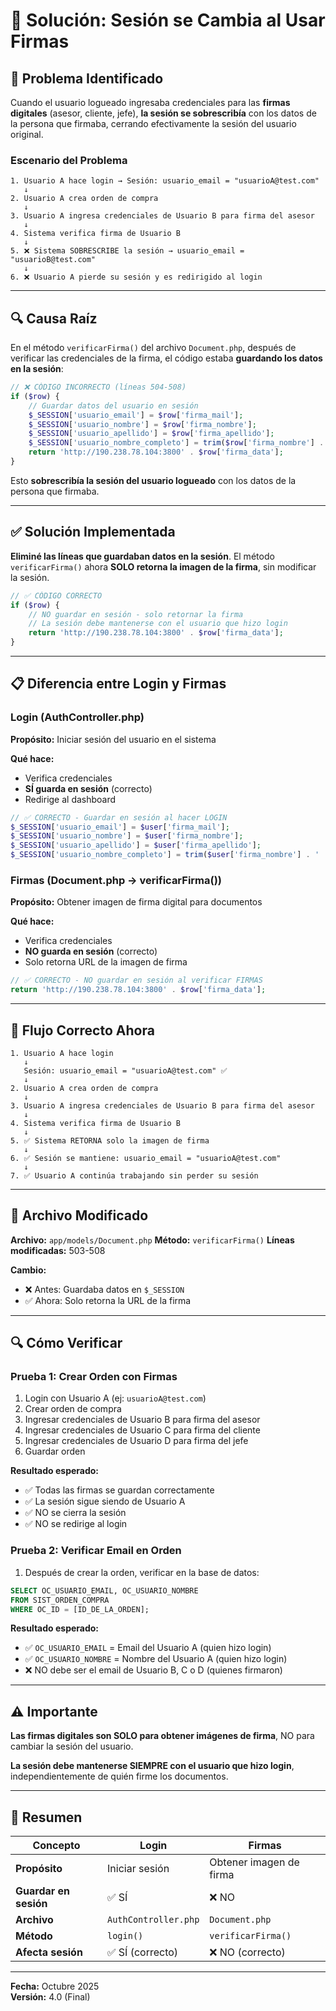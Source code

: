 # 🔧 Solución: Sesión se Cambia al Usar Firmas

## 🐛 Problema Identificado

Cuando el usuario logueado ingresaba credenciales para las **firmas digitales** (asesor, cliente, jefe), **la sesión se sobrescribía** con los datos de la persona que firmaba, cerrando efectivamente la sesión del usuario original.

### Escenario del Problema

```
1. Usuario A hace login → Sesión: usuario_email = "usuarioA@test.com"
   ↓
2. Usuario A crea orden de compra
   ↓
3. Usuario A ingresa credenciales de Usuario B para firma del asesor
   ↓
4. Sistema verifica firma de Usuario B
   ↓
5. ❌ Sistema SOBRESCRIBE la sesión → usuario_email = "usuarioB@test.com"
   ↓
6. ❌ Usuario A pierde su sesión y es redirigido al login
```

---

## 🔍 Causa Raíz

En el método `verificarFirma()` del archivo `Document.php`, después de verificar las credenciales de la firma, el código estaba **guardando los datos en la sesión**:

```php
// ❌ CÓDIGO INCORRECTO (líneas 504-508)
if ($row) {
    // Guardar datos del usuario en sesión
    $_SESSION['usuario_email'] = $row['firma_mail'];
    $_SESSION['usuario_nombre'] = $row['firma_nombre'];
    $_SESSION['usuario_apellido'] = $row['firma_apellido'];
    $_SESSION['usuario_nombre_completo'] = trim($row['firma_nombre'] . ' ' . $row['firma_apellido']);
    return 'http://190.238.78.104:3800' . $row['firma_data'];
}
```

Esto **sobrescribía la sesión del usuario logueado** con los datos de la persona que firmaba.

---

## ✅ Solución Implementada

**Eliminé las líneas que guardaban datos en la sesión**. El método `verificarFirma()` ahora **SOLO retorna la imagen de la firma**, sin modificar la sesión.

```php
// ✅ CÓDIGO CORRECTO
if ($row) {
    // NO guardar en sesión - solo retornar la firma
    // La sesión debe mantenerse con el usuario que hizo login
    return 'http://190.238.78.104:3800' . $row['firma_data'];
}
```

---

## 📋 Diferencia entre Login y Firmas

### Login (AuthController.php)
**Propósito:** Iniciar sesión del usuario en el sistema

**Qué hace:**
- Verifica credenciales
- **SÍ guarda en sesión** (correcto)
- Redirige al dashboard

```php
// ✅ CORRECTO - Guardar en sesión al hacer LOGIN
$_SESSION['usuario_email'] = $user['firma_mail'];
$_SESSION['usuario_nombre'] = $user['firma_nombre'];
$_SESSION['usuario_apellido'] = $user['firma_apellido'];
$_SESSION['usuario_nombre_completo'] = trim($user['firma_nombre'] . ' ' . $user['firma_apellido']);
```

### Firmas (Document.php → verificarFirma())
**Propósito:** Obtener imagen de firma digital para documentos

**Qué hace:**
- Verifica credenciales
- **NO guarda en sesión** (correcto)
- Solo retorna URL de la imagen de firma

```php
// ✅ CORRECTO - NO guardar en sesión al verificar FIRMAS
return 'http://190.238.78.104:3800' . $row['firma_data'];
```

---

## 🎯 Flujo Correcto Ahora

```
1. Usuario A hace login
   ↓
   Sesión: usuario_email = "usuarioA@test.com" ✅
   ↓
2. Usuario A crea orden de compra
   ↓
3. Usuario A ingresa credenciales de Usuario B para firma del asesor
   ↓
4. Sistema verifica firma de Usuario B
   ↓
5. ✅ Sistema RETORNA solo la imagen de firma
   ↓
6. ✅ Sesión se mantiene: usuario_email = "usuarioA@test.com"
   ↓
7. ✅ Usuario A continúa trabajando sin perder su sesión
```

---

## 📁 Archivo Modificado

**Archivo:** `app/models/Document.php`
**Método:** `verificarFirma()`
**Líneas modificadas:** 503-508

**Cambio:**
- ❌ Antes: Guardaba datos en `$_SESSION`
- ✅ Ahora: Solo retorna la URL de la firma

---

## 🔍 Cómo Verificar

### Prueba 1: Crear Orden con Firmas
1. Login con Usuario A (ej: `usuarioA@test.com`)
2. Crear orden de compra
3. Ingresar credenciales de Usuario B para firma del asesor
4. Ingresar credenciales de Usuario C para firma del cliente
5. Ingresar credenciales de Usuario D para firma del jefe
6. Guardar orden

**Resultado esperado:**
- ✅ Todas las firmas se guardan correctamente
- ✅ La sesión sigue siendo de Usuario A
- ✅ NO se cierra la sesión
- ✅ NO se redirige al login

### Prueba 2: Verificar Email en Orden
1. Después de crear la orden, verificar en la base de datos:

```sql
SELECT OC_USUARIO_EMAIL, OC_USUARIO_NOMBRE
FROM SIST_ORDEN_COMPRA
WHERE OC_ID = [ID_DE_LA_ORDEN];
```

**Resultado esperado:**
- ✅ `OC_USUARIO_EMAIL` = Email del Usuario A (quien hizo login)
- ✅ `OC_USUARIO_NOMBRE` = Nombre del Usuario A (quien hizo login)
- ❌ NO debe ser el email de Usuario B, C o D (quienes firmaron)

---

## ⚠️ Importante

**Las firmas digitales son SOLO para obtener imágenes de firma**, NO para cambiar la sesión del usuario.

**La sesión debe mantenerse SIEMPRE con el usuario que hizo login**, independientemente de quién firme los documentos.

---

## 🎯 Resumen

| Concepto | Login | Firmas |
|----------|-------|--------|
| **Propósito** | Iniciar sesión | Obtener imagen de firma |
| **Guardar en sesión** | ✅ SÍ | ❌ NO |
| **Archivo** | `AuthController.php` | `Document.php` |
| **Método** | `login()` | `verificarFirma()` |
| **Afecta sesión** | ✅ SÍ (correcto) | ❌ NO (correcto) |

---

**Fecha:** Octubre 2025  
**Versión:** 4.0 (Final)
